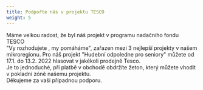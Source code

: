 ```yaml
---
title: Podpořte nás v projektu TESCO
weight: 5
---
```

Máme velkou radost, že byl náš projekt v programu nadačního fondu TESCO \
"Vy rozhodujete , my pomáháme", zařazen mezi 3 nejlepší projekty v našem mikroregionu. Pro náš projekt "Hudební odpoledne pro seniory" můžete od 17.1. do 13.2. 2022 hlasovat v jakékoli prodejně Tesco. \
Je to jednoduché, při platbě v obchodě obdržíte žeton, který můžete vhodit v pokladní zóně našemu projektu.\
Děkujeme za vaši případnou podporu.
